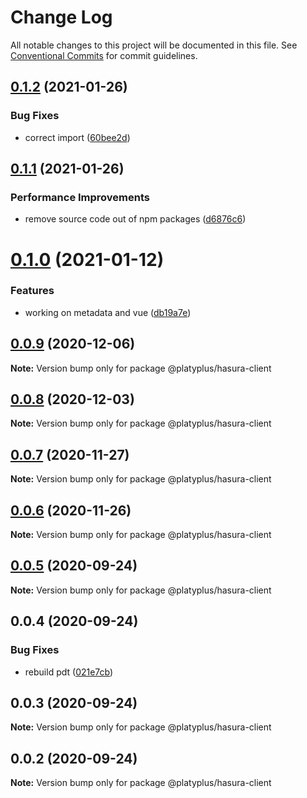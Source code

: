 # Change Log

All notable changes to this project will be documented in this file.
See [Conventional Commits](https://conventionalcommits.org) for commit guidelines.

## [0.1.2](https://github.com/platyplus/platydev/compare/@platyplus/hasura-client@0.1.1...@platyplus/hasura-client@0.1.2) (2021-01-26)


### Bug Fixes

* correct import ([60bee2d](https://github.com/platyplus/platydev/commit/60bee2d62db7b84b83e2ae9410685219012f6244))





## [0.1.1](https://github.com/platyplus/platydev/compare/@platyplus/hasura-client@0.1.0...@platyplus/hasura-client@0.1.1) (2021-01-26)


### Performance Improvements

* remove source code out of npm packages ([d6876c6](https://github.com/platyplus/platydev/commit/d6876c64efa6f12afd9aa0fd5c618c0e3ba3c705))





# [0.1.0](https://github.com/platyplus/platydev/compare/@platyplus/hasura-client@0.0.9...@platyplus/hasura-client@0.1.0) (2021-01-12)


### Features

* working on metadata and vue ([db19a7e](https://github.com/platyplus/platydev/commit/db19a7ee686a6cc34ef874e2dc8ab044268f98b7))





## [0.0.9](https://github.com/platyplus/platydev/compare/@platyplus/hasura-client@0.0.8...@platyplus/hasura-client@0.0.9) (2020-12-06)

**Note:** Version bump only for package @platyplus/hasura-client





## [0.0.8](https://github.com/platyplus/platydev/compare/@platyplus/hasura-client@0.0.7...@platyplus/hasura-client@0.0.8) (2020-12-03)

**Note:** Version bump only for package @platyplus/hasura-client





## [0.0.7](https://github.com/platyplus/platydev/compare/@platyplus/hasura-client@0.0.6...@platyplus/hasura-client@0.0.7) (2020-11-27)

**Note:** Version bump only for package @platyplus/hasura-client





## [0.0.6](https://github.com/platyplus/platydev/compare/@platyplus/hasura-client@0.0.5...@platyplus/hasura-client@0.0.6) (2020-11-26)

**Note:** Version bump only for package @platyplus/hasura-client





## [0.0.5](https://github.com/platyplus/platydev/compare/@platyplus/hasura-client@0.0.4...@platyplus/hasura-client@0.0.5) (2020-09-24)

**Note:** Version bump only for package @platyplus/hasura-client





## 0.0.4 (2020-09-24)


### Bug Fixes

* rebuild pdt ([021e7cb](https://github.com/platyplus/platydev/commit/021e7cb617ad0fe251d134395196050f64c72d08))





## 0.0.3 (2020-09-24)

**Note:** Version bump only for package @platyplus/hasura-client





## 0.0.2 (2020-09-24)

**Note:** Version bump only for package @platyplus/hasura-client

